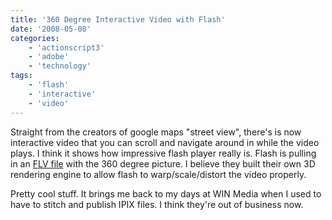 ```yaml
---
title: '360 Degree Interactive Video with Flash'
date: '2008-05-08'
categories:
    - 'actionscript3'
    - 'adobe'
    - 'technology'
tags:
    - 'flash'
    - 'interactive'
    - 'video'
---
```


Straight from the creators of google maps "street view", there's is now interactive video that you can scroll and navigate around in while the video plays. I think it shows how impressive flash player really is. Flash is pulling in an [FLV file](https://imc.cachefly.net/FijiCoralReef/Fiji_original-Fiji_original-im360_1300vid_128aud_15fps.flv 'FLV File') with the 360 degree picture. I believe they built their own 3D rendering engine to allow flash to warp/scale/distort the video properly.

Pretty cool stuff. It brings me back to my days at WIN Media when I used to have to stitch and publish IPIX files. I think they're out of business now.
